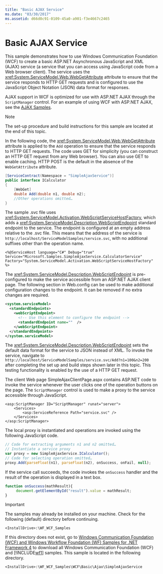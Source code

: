 ```yaml
---
title: "Basic AJAX Service"
ms.date: "03/30/2017"
ms.assetid: d66d0c91-0109-45a0-a901-f3e4667c2465
---
```

# Basic AJAX Service
This sample demonstrates how to use Windows Communication Foundation (WCF) to create a basic ASP.NET Asynchronous JavaScript and XML (AJAX) service (a service that you can access using JavaScript code from a Web browser client). The service uses the <xref:System.ServiceModel.Web.WebGetAttribute> attribute to ensure that the service responds to HTTP GET requests and is configured to use the JavaScript Object Notation (JSON) data format for responses.  
  
 AJAX support in WCF is optimized for use with ASP.NET AJAX through the `ScriptManager` control. For an example of using WCF with ASP.NET AJAX, see the [AJAX Samples](ajax.md).  
  
> [!NOTE]
>  The set-up procedure and build instructions for this sample are located at the end of this topic.  
  
 In the following code, the <xref:System.ServiceModel.Web.WebGetAttribute> attribute is applied to the `Add` operation to ensure that the service responds to HTTP GET requests. The code uses GET for simplicity (you can construct an HTTP GET request from any Web browser). You can also use GET to enable caching. HTTP POST is the default in the absence of the `WebGetAttribute` attribute.  

```csharp
[ServiceContract(Namespace = "SimpleAjaxService")]
public interface ICalculator
{
    [WebGet]
    double Add(double n1, double n2);
    //Other operations omitted…
}
```

 The sample .svc file uses <xref:System.ServiceModel.Activation.WebScriptServiceHostFactory>, which adds a <xref:System.ServiceModel.Description.WebScriptEndpoint> standard endpoint to the service. The endpoint is configured at an empty address relative to the .svc file. This means that the address of the service is `http://localhost/ServiceModelSamples/service.svc`, with no additional suffixes other than the operation name.  

```svc
<%@ServiceHost language="C#" Debug="true" Service="Microsoft.Samples.SimpleAjaxService.CalculatorService" Factory="System.ServiceModel.Activation.WebScriptServiceHostFactory" %>
```

 The <xref:System.ServiceModel.Description.WebScriptEndpoint> is pre-configured to make the service accessible from an ASP.NET AJAX client page. The following section in Web.config can be used to make additional configuration changes to the endpoint. It can be removed if no extra changes are required.  
  
```xml  
<system.serviceModel>  
  <standardEndpoints>  
    <webScriptEndpoint>  
      <!-- Use this element to configure the endpoint -->  
      <standardEndpoint name=""  />  
    </webScriptEndpoint>  
  </standardEndpoints>  
</system.serviceModel>  
```  
  
 The <xref:System.ServiceModel.Description.WebScriptEndpoint> sets the default data format for the service to JSON instead of XML. To invoke the service, navigate to `http://localhost/ServiceModelSamples/service.svc/Add?n1=100&n2=200` after completing the set up and build steps shown later in this topic. This testing functionality is enabled by the use of a HTTP GET request.  
  
 The client Web page SimpleAjaxClientPage.aspx contains ASP.NET code to invoke the service whenever the user clicks one of the operation buttons on the page. The `ScriptManager` control is used to make a proxy to the service accessible through JavaScript.  

```aspx-csharp
<asp:ScriptManager ID="ScriptManager" runat="server">  
    <Services>  
        <asp:ServiceReference Path="service.svc" />  
    </Services>  
</asp:ScriptManager>  
```

 The local proxy is instantiated and operations are invoked using the following JavaScript code.  

```javascript
// Code for extracting arguments n1 and n2 omitted…  
// Instantiate a service proxy  
var proxy = new SimpleAjaxService.ICalculator();  
// Code for selecting operation omitted…  
proxy.Add(parseFloat(n1), parseFloat(n2), onSuccess, onFail, null);  
```

 If the service call succeeds, the code invokes the `onSuccess` handler and the result of the operation is displayed in a text box.  

```javascript
function onSuccess(mathResult){  
     document.getElementById("result").value = mathResult;  
}
```

> [!IMPORTANT]
>  The samples may already be installed on your machine. Check for the following (default) directory before continuing.  
>   
>  `<InstallDrive>:\WF_WCF_Samples`  
>   
>  If this directory does not exist, go to [Windows Communication Foundation (WCF) and Windows Workflow Foundation (WF) Samples for .NET Framework 4](https://go.microsoft.com/fwlink/?LinkId=150780) to download all Windows Communication Foundation (WCF) and [!INCLUDE[wf1](../../../../includes/wf1-md.md)] samples. This sample is located in the following directory.  
>   
>  `<InstallDrive>:\WF_WCF_Samples\WCF\Basic\Ajax\SimpleAjaxService`  
